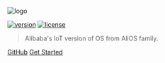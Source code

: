 ![logo](https://img.alicdn.com/tfs/TB18QQUvAomBKNjSZFqXXXtqVXa-486-100.png)

[![version](https://img.shields.io/github/tag/alibaba/AliOS-Things.svg?style=flat-square)](https://github.com/alibaba/AliOS-Things)
[![license](https://img.shields.io/github/license/alibaba/AliOS-Things.svg?style=flat-square)](https://github.com/alibaba/AliOS-Things)

> Alibaba's IoT version of OS from AliOS family.

[GitHub](https://github.com/alibaba/AliOS-Things)
[Get Started](#alios-things)
<!--stackedit_data:
eyJoaXN0b3J5IjpbMTA4NzQyNDI0OV19
-->